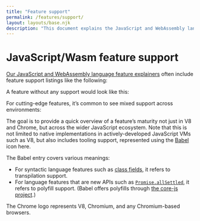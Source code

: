 ```yaml
---
title: "Feature support"
permalink: /features/support/
layout: layouts/base.njk
description: "This document explains the JavaScript and WebAssembly language feature support listings as used on the V8 website."
---
```

# JavaScript/Wasm feature support

[Our JavaScript and WebAssembly language feature explainers](/features) often include feature support listings like the following:

<feature-support chrome="71"
                 firefox="65"
                 safari="12"
                 nodejs="12"
                 babel="yes"></feature-support>

A feature without any support would look like this:

<feature-support chrome="no"
                 firefox="no"
                 safari="no"
                 nodejs="no"
                 babel="no"></feature-support>

For cutting-edge features, it’s common to see mixed support across environments:

<feature-support chrome="partial"
                 firefox="yes"
                 safari="yes"
                 nodejs="no"
                 babel="yes"></feature-support>

The goal is to provide a quick overview of a feature’s maturity not just in V8 and Chrome, but across the wider JavaScript ecosystem. Note that this is not limited to native implementations in actively-developed JavaScript VMs such as V8, but also includes tooling support, represented using the [Babel](https://babeljs.io/) icon here.

<!--truncate-->
The Babel entry covers various meanings:

- For syntactic language features such as [class fields](/features/class-fields), it refers to transpilation support.
- For language features that are new APIs such as [`Promise.allSettled`](/features/promise-combinators#promise.allsettled), it refers to polyfill support. (Babel offers polyfills through [the core-js project](https://github.com/zloirock/core-js).)

The Chrome logo represents V8, Chromium, and any Chromium-based browsers.
